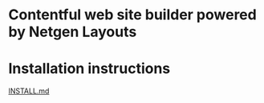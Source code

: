 Contentful web site builder powered by Netgen Layouts
=======================================================

# Installation instructions

[INSTALL.md](INSTALL.md)

